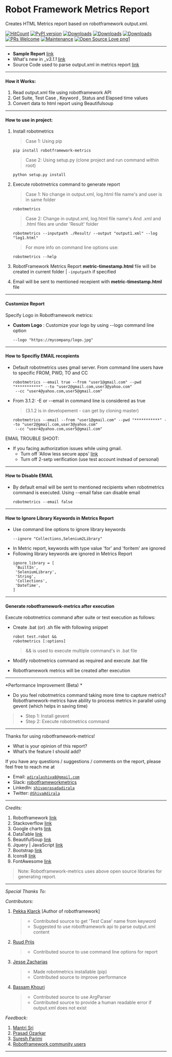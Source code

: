 # Robot Framework Metrics Report

Creates HTML Metrics report based on robotframework output.xml.

[![HitCount](http://hits.dwyl.io/adiralashiva8/robotframework-metrics.svg)](http://hits.dwyl.io/adiralashiva8/robotframework-metrics)
[![PyPI version](https://badge.fury.io/py/robotframework-metrics.svg)](https://badge.fury.io/py/robotframework-metrics)
[![Downloads](https://pepy.tech/badge/robotframework-metrics)](https://pepy.tech/project/robotframework-metrics)
[![Downloads](https://pepy.tech/badge/robotframework-metrics/month)](https://pepy.tech/project/robotframework-metrics)
[![Downloads](https://pepy.tech/badge/robotframework-metrics/week)](https://pepy.tech/project/robotframework-metrics)
[![PRs Welcome](https://img.shields.io/badge/PRs-welcome-brightgreen.svg?style=flat-square)](http://makeapullrequest.com)
[![Maintenance](https://img.shields.io/badge/Maintained%3F-yes-green.svg)](https://GitHub.com/Naereen/StrapDown.js/graphs/commit-activity)
[![Open Source Love png1](https://badges.frapsoft.com/os/v1/open-source.png?v=103)](https://github.com/ellerbrock/open-source-badges/)

---
 - __Sample Report__ [link](https://robotframework-metrics.netlify.com/)
 - What's new in __v3.1.1_ [link](https://github.com/adiralashiva8/robotframework-metrics/releases/tag/v3.1.1)
 - Source Code used to parse output.xml in metrics report [link](https://adiralashivaprasad.blogspot.com/2019/01/how-to-get-suite-test-and-keyword.html)

---

#### How it Works:

1. Read output.xml file using robotframework API
2. Get Suite, Test Case , Keyword , Status and Elapsed time values
3. Convert data to html report using Beautifulsoup

---

#### How to use in project:

1. Install robotmetrics 

    > Case 1: Using pip
    ```
    pip install robotframework-metrics
    ```
    > Case 2: Using setup.py (clone project and run command within root)
    ```
    python setup.py install
    ```

2. Execute robotmetrics command to generate report

    > Case 1: No change in output.xml, log.html file name's and user is in same folder
    ```
    robotmetrics
    ```
    > Case 2: Change in output.xml, log.html file name's And .xml and .html files are under 'Result' folder
    ```
    robotmetrics --inputpath ./Result/ --output "output1.xml" --log "log1.html"
    ```

    > For more info on command line options use:

    ```
    robotmetrics --help
    ```
    
3. RobotFramework Metrics Report __metric-timestamp.html__ file will be created in current folder | `-inputpath` if specified

4. Email will be sent to mentioned recepient with __metric-timestamp.html__ file

---

#### Customize Report

Specify Logo in Robotframework metrics: 

 - __Custom Logo__ : Customize your logo by using --logo command line option

     ```
     --logo "https://mycompany/logo.jpg"
     ```
---
#### How to Specifiy EMAIL recepients
 - Default robotmetrics uses gmail server. From command line users have to specific FROM, PWD, TO and CC

    ```
    robotmetrics --email true --from "user1@gmail.com" --pwd "***********" --to "user2@gmail.com,user3@yahoo.com"
     --cc "user4@yahoo.com,user5@gmail.com" 
    
    ``` 

- From 3.1.2: -E or --email in command line is considered as true
    > (3.1.2 is in developement - can get by cloning master)
    ```
    robotmetrics --email --from "user1@gmail.com" --pwd "***********" --to "user2@gmail.com,user3@yahoo.com"
     --cc "user4@yahoo.com,user5@gmail.com"

    ```

EMAIL TROUBLE SHOOT:

   - If you facing authorization issues while using gmail.
     - Turn off 'Allow less secure apps' [link](https://myaccount.google.com/lesssecureapps?pli=1)
     - Turn off 2-setp verification (use test account instead of personal)

---
#### How to Disable EMAIL
 - By default email will be sent to mentioned recipients when robotmetrics command is executed. Using --email false can disable email

    ```
    robotmetrics --email false
    ```

---

#### How to Ignore Library Keywords in Metrics Report
 - Use command line options to ignore library keywords
    ``` 
    --ignore "Collections,Selenium2Library"
    ```
 - In Metric report, keywords with type value 'for' and 'foritem' are ignored
 - Following library keywords are ignored in Metrics Report
    ```
    ignore_library = [
     'BuiltIn',
     'SeleniumLibrary',
     'String',
     'Collections',
     'DateTime',
    ] 
    ``` 
---

#### Generate robotframework-metrics after execution

Execute robotmetrics command after suite or test execution as follows:

 - Create .bat (or) .sh file with following snippet

    ```
    robot test.robot &&
    robotmetrics [:options]
    ```

    > && is used to execute multiple command's in .bat file

  - Modify robotmetrics command as required and execute .bat file
  
  - Robotframework metrics will be created after execution

---

*Performance Improvement (Beta) *

 - Do you feel robotmetrics command taking more time to capture metrics? Robotframework-metrics have ability to process metrics in parallel using gevent (which helps in saving time)
 > - Step 1: Install gevent
 > - Step 2: Execute robotmetrics command

---

Thanks for using robotframework-metrics!

 - What is your opinion of this report?
 - What’s the feature I should add?

If you have any questions / suggestions / comments on the report, please feel free to reach me at

 - Email: <a href="mailto:adiralashiva8@gmail.com?Subject=Robotframework%20Metrics" target="_blank">`adiralashiva8@gmail.com`</a> 
 - Slack: [robotframeworkmetrics](https://robotframework.slack.com/messages/robotframeworkmetrics)
 - LinkedIn: <a href="https://www.linkedin.com/in/shivaprasadadirala/" target="_blank">`shivaprasadadirala`</a>
 - Twitter: <a href="https://twitter.com/ShivaAdirala" target="_blank">`@ShivaAdirala`</a>

---

*Credits:*

1. Robotframework [link](https://robot-framework.readthedocs.io/en/v3.0.4/autodoc/robot.result.html)
2. Stackoverflow [link](http://stackoverflow.com)
3. Google charts [link](https://developers.google.com/chart/)
4. DataTable [link](https://datatables.net/examples/basic_init/table_sorting.html)
5. BeautifulSoup [link](http://beautiful-soup-4.readthedocs.io)
6. Jquery | JavaScript [link](https://www.jqueryscript.net)
7. Bootstrap [link](http://getbootstrap.com/docs/4.1/examples/dashboard/)
8. Icons8 [link](https://icons8.com/)
9. FontAwesome [link](https://fontawesome.com)

> Note: Robotframework-metrics uses above open source libraries for generating report.

---

*Special Thanks To:*

*Contributors:*

1. [Pekka Klarck](https://www.linkedin.com/in/pekkaklarck/) [Author of robotframework]
    > - Contributed source to get 'Test Case' name from keyword 
    > - Suggested to use robotframework api to parse output.xml content 

2. [Ruud Prijs](https://www.linkedin.com/in/ruudprijs/)
    > - Contributed source to use command line options for report

3. [Jesse Zacharias](https://www.linkedin.com/in/jesse-zacharias-7926ba50/)
    > - Made robotmetrics installable (pip)
    > - Contributed source to improve performance

4. [Bassam Khouri](https://www.linkedin.com/in/bassamkhouri/)
    > - Contributed source to use ArgParser
    > - Contributed source to provide a human readable error if output.xml does not exist

*Feedback:*

1. [Mantri Sri](https://www.linkedin.com/in/mantri-sri-4a0196133/)
2. [Prasad Ozarkar](https://www.linkedin.com/in/prasad-ozarkar-b4a61017/)
3. [Suresh Parimi](https://www.linkedin.com/in/sparimi/)
4. [Robotframework community users](https://groups.google.com/forum/#!forum/robotframework-users)

---

